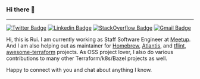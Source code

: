 ### Hi there 👋
---

[![Twitter Badge](https://img.shields.io/badge/-@chenrui-1ca0f1?style=flat-square&labelColor=1ca0f1&logo=twitter&logoColor=white&link=https://twitter.com/chenrui)](https://twitter.com/chenrui)
[![Linkedin Badge](https://img.shields.io/badge/-chenrui333-blue?style=flat-square&logo=Linkedin&logoColor=white&link=https://www.linkedin.com/in/chenrui333/)](https://www.linkedin.com/in/chenrui333/)
[![StackOverflow Badge](https://img.shields.io/badge/-chenrui-FE7A16?style=flat-square&logo=Stack%20Overflow&logoColor=white&link=https://stackoverflow.com/users/791609/chenrui)](https://stackoverflow.com/users/791609/chenrui)
[![Gmail Badge](https://img.shields.io/badge/chenrui333@gmail.com-c14438?style=flat&logo=Gmail&logoColor=white&link=mailto:chenrui333@gmail.com)](mailto:chenrui333@gmail.com)

Hi, this is Rui. I am currently working as Staff Software Engineer at [Meetup](https://www.meetup.com/). 
And I am also helping out as maintainer for [Homebrew](https://github.com/Homebrew), [Atlantis](https://github.com/runatlantis/atlantis/), and [tflint](https://github.com/terraform-linters/tflint), [awesome-terraform](https://github.com/shuaibiyy/awesome-terraform) projects. 
As OSS project lover, I also do various contributions to many other Terraform/k8s/Bazel projects as well.

Happy to connect with you and chat about anything I know.
